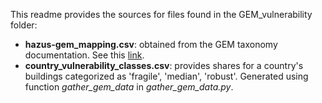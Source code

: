 This readme provides the sources for files found in the GEM_vulnerability folder:

* **hazus-gem_mapping.csv**: obtained from the GEM taxonomy documentation. See this [link](https://cloud-storage.globalquakemodel.org/public/wix-new-website/pdf-collections-wix/publications/GEM%20Building%20Taxonomy%20Version%202.0.pdf).
* **country_vulnerability_classes.csv**: provides shares for a country's buildings categorized as 'fragile', 'median', 'robust'. Generated using function _gather_gem_data_ in _gather_gem_data.py_.
